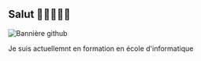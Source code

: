 ## Salut 👋👩🏻‍💻🔐

![Bannière github](https://github.com/user-attachments/assets/4a244a76-fa42-4fcb-80b5-73f12483641f)



Je suis actuellemnt en formation en école d'informatique 
